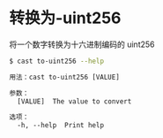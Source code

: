 # 转换为-uint256

将一个数字转换为十六进制编码的 uint256

```bash
$ cast to-uint256 --help
```

```txt
用法：cast to-uint256 [VALUE]

参数：
  [VALUE]  The value to convert

选项：
  -h, --help  Print help
```